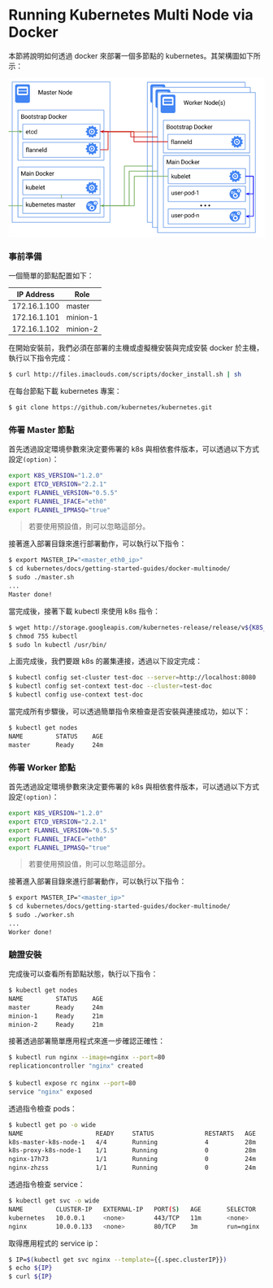 # Running Kubernetes Multi Node via Docker
本節將說明如何透過 docker 來部署一個多節點的 kubernetes。其架構圖如下所示：

![](images/k8s-docker.png)

### 事前準備
一個簡單的節點配置如下：

| IP Address |   Role     |
|------------|------------|
|172.16.1.100|  master    |
|172.16.1.101|  minion-1  |
|172.16.1.102|  minion-2  |

在開始安裝前，我們必須在部署的主機或虛擬機安裝與完成安裝 docker 於主機，執行以下指令完成：
```sh
$ curl http://files.imaclouds.com/scripts/docker_install.sh | sh
```

在每台節點下載 kubernetes 專案：
```sh
$ git clone https://github.com/kubernetes/kubernetes.git
```

### 佈署 Master 節點
首先透過設定環境參數來決定要佈署的 k8s 與相依套件版本，可以透過以下方式設定```(option)```：
```sh
export K8S_VERSION="1.2.0"
export ETCD_VERSION="2.2.1"
export FLANNEL_VERSION="0.5.5"
export FLANNEL_IFACE="eth0"
export FLANNEL_IPMASQ="true"
```
> 若要使用預設值，則可以忽略這部分。

接著進入部署目錄來進行部署動作，可以執行以下指令：
```sh
$ export MASTER_IP="<master_eth0_ip>"
$ cd kubernetes/docs/getting-started-guides/docker-multinode/
$ sudo ./master.sh
...
Master done!
```

當完成後，接著下載 kubectl 來使用 k8s 指令：
```sh
$ wget http://storage.googleapis.com/kubernetes-release/release/v${K8S_VERSION}/bin/linux/amd64/kubectl
$ chmod 755 kubectl
$ sudo ln kubectl /usr/bin/
```

上面完成後，我們要跟 k8s 的叢集連接，透過以下設定完成：
```sh
$ kubectl config set-cluster test-doc --server=http://localhost:8080
$ kubectl config set-context test-doc --cluster=test-doc
$ kubectl config use-context test-doc
```

當完成所有步驟後，可以透過簡單指令來檢查是否安裝與連接成功，如以下：
```sh
$ kubectl get nodes
NAME         STATUS    AGE
master       Ready     24m
```

### 佈署 Worker 節點
首先透過設定環境參數來決定要佈署的 k8s 與相依套件版本，可以透過以下方式設定```(option)```：
```sh
export K8S_VERSION="1.2.0"
export ETCD_VERSION="2.2.1"
export FLANNEL_VERSION="0.5.5"
export FLANNEL_IFACE="eth0"
export FLANNEL_IPMASQ="true"
```
> 若要使用預設值，則可以忽略這部分。

接著進入部署目錄來進行部署動作，可以執行以下指令：
```sh
$ export MASTER_IP="<master_ip>"
$ cd kubernetes/docs/getting-started-guides/docker-multinode/
$ sudo ./worker.sh
...
Worker done!
```


### 驗證安裝
完成後可以查看所有節點狀態，執行以下指令：
```sh
$ kubectl get nodes
NAME         STATUS    AGE
master       Ready     24m
minion-1     Ready     21m
minion-2     Ready     21m
```

接著透過部署簡單應用程式來進一步確認正確性：
```sh
$ kubectl run nginx --image=nginx --port=80
replicationcontroller "nginx" created

$ kubectl expose rc nginx --port=80
service "nginx" exposed
```

透過指令檢查 pods：
```sh
$ kubectl get po -o wide
NAME                    READY     STATUS              RESTARTS   AGE       NODE
k8s-master-k8s-node-1   4/4       Running             4          28m       k8s-node-1
k8s-proxy-k8s-node-1    1/1       Running             0          28m       k8s-node-1
nginx-17h73             1/1       Running             0          24m       k8s-node-2
nginx-zhzss             1/1       Running             0          24m       k8s-node-3
```

透過指令檢查 service：
```sh
$ kubectl get svc -o wide
NAME         CLUSTER-IP   EXTERNAL-IP   PORT(S)   AGE       SELECTOR
kubernetes   10.0.0.1     <none>        443/TCP   11m       <none>
nginx        10.0.0.133   <none>        80/TCP    3m        run=nginx
```

取得應用程式的 service ip：
```sh
$ IP=$(kubectl get svc nginx --template={{.spec.clusterIP}})
$ echo ${IP}
$ curl ${IP}
```
